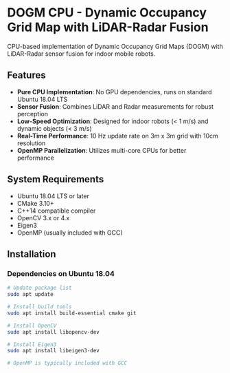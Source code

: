 # DOGM CPU - Dynamic Occupancy Grid Map with LiDAR-Radar Fusion

CPU-based implementation of Dynamic Occupancy Grid Maps (DOGM) with LiDAR-Radar sensor fusion for indoor mobile robots.

## Features

- **Pure CPU Implementation**: No GPU dependencies, runs on standard Ubuntu 18.04 LTS
- **Sensor Fusion**: Combines LiDAR and Radar measurements for robust perception
- **Low-Speed Optimization**: Designed for indoor robots (< 1 m/s) and dynamic objects (< 3 m/s)
- **Real-Time Performance**: 10 Hz update rate on 3m x 3m grid with 10cm resolution
- **OpenMP Parallelization**: Utilizes multi-core CPUs for better performance

## System Requirements

- Ubuntu 18.04 LTS or later
- CMake 3.10+
- C++14 compatible compiler
- OpenCV 3.x or 4.x
- Eigen3
- OpenMP (usually included with GCC)

## Installation

### Dependencies on Ubuntu 18.04

```bash
# Update package list
sudo apt update

# Install build tools
sudo apt install build-essential cmake git

# Install OpenCV
sudo apt install libopencv-dev

# Install Eigen3
sudo apt install libeigen3-dev

# OpenMP is typically included with GCC
